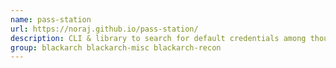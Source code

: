 ```yaml
---
name: pass-station
url: https://noraj.github.io/pass-station/
description: CLI & library to search for default credentials among thousands of Products / Vendors.
group: blackarch blackarch-misc blackarch-recon
---
```

